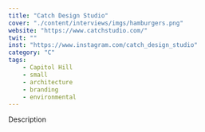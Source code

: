```yaml
---
title: "Catch Design Studio"
cover: "./content/interviews/imgs/hamburgers.png"
website: "https://www.catchstudio.com/"
twit: ""
inst: "https://www.instagram.com/catch_design_studio"
category: "C"
tags:
    - Capitol Hill
    - small
    - architecture
    - branding
    - environmental
---
```


Description
